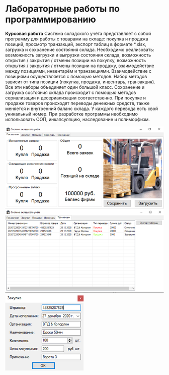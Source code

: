 # Лабораторные работы по программированию

**Курсовая работа**
Система складского учёта представляет с собой программу для работы с товарами на складе: покупка и продажа позиций, просмотр транзакций, экспорт таблиц в формате *.xlsx, загрузка и сохранение состояния склада.
Необходимо реализовать: возможность загрузки и выгрузки состояния склада, возможность открытия / закрытия / отмены позиции на покупку, возможность открытия / закрытия / отмены позиции на продажу, взаимодействие между позициями, инвентарём и транзакциями.
Взаимодействие с позициями осуществляется с помощью методов. Набор методов зависит от типа позиции (покупка, продажа, инвентарь, транзакция). Все эти наборы объединяет один большой класс. Сохранение и загрузка состояния склада происходит с помощью методов сериализации и десериализации соответственно. При покупке и продаже товаров происходят переводы денежных средств, также меняется и внутренний баланс склада. У каждого перевода есть свой уникальный номер. 
При разработке программы необходимо использовать ООП, инкапсуляцию, наследование и полиморфизм. 


[![](https://github.com/voltara13/programmingWF/blob/course/scr1.png)](https://github.com/voltara13/programmingWF/blob/course/scr1.png)
[![](https://github.com/voltara13/programmingWF/blob/course/scr3.png)](https://github.com/voltara13/programmingWF/blob/course/scr3.png)
[![](https://github.com/voltara13/programmingWF/blob/course/scr2.png)](https://github.com/voltara13/programmingWF/blob/course/scr2.png)
